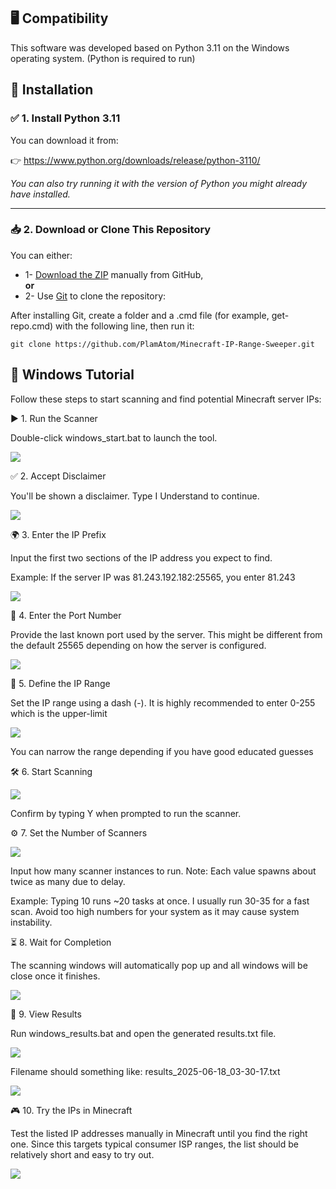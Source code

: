 ## 🖥️ Compatibility

This software was developed based on Python 3.11 on the Windows operating system. (Python is required to run)

## 🚀 Installation

### ✅ 1. Install Python 3.11
You can download it from:

👉 https://www.python.org/downloads/release/python-3110/

*You can also try running it with the version of Python you might already have installed.*

---

### 📥 2. Download or Clone This Repository

You can either:

- 1- [Download the ZIP](https://github.com/PlamAtom/Minecraft-IP-Range-Sweeper/archive/refs/heads/main.zip) manually from GitHub,  
**or**
- 2- Use [Git](https://git-scm.com/downloads) to clone the repository:

After installing Git, create a folder and a .cmd file (for example, get-repo.cmd) with the following line, then run it:

    git clone https://github.com/PlamAtom/Minecraft-IP-Range-Sweeper.git

## 📖 Windows Tutorial

Follow these steps to start scanning and find potential Minecraft server IPs:

▶️ 1. Run the Scanner

Double-click windows_start.bat to launch the tool.

![](https://storage.imgbly.com/imgbly/eXrt8kKBJ8.png)

✅ 2. Accept Disclaimer

You'll be shown a disclaimer. Type I Understand to continue.

![](https://storage.imgbly.com/imgbly/dDeCKKDWZb.png)

🌍 3. Enter the IP Prefix

Input the first two sections of the IP address you expect to find.

Example: If the server IP was 81.243.192.182:25565, you enter 81.243

![](https://storage.imgbly.com/imgbly/hCLQq5CUZC.png)

🔢 4. Enter the Port Number

Provide the last known port used by the server. This might be different from the default 25565 depending on how the server is configured.

![](https://storage.imgbly.com/imgbly/CEaFiaMUQT.png)

🎯 5. Define the IP Range

Set the IP range using a dash (-).
It is highly recommended to enter 0-255 which is the upper-limit

![](https://storage.imgbly.com/imgbly/IrRpCLWZ4j.png)

You can narrow the range depending if you have good educated guesses

🛠️ 6. Start Scanning

![](https://storage.imgbly.com/imgbly/VsirZJlmff.png)

Confirm by typing Y when prompted to run the scanner.

⚙️ 7. Set the Number of Scanners

![](https://storage.imgbly.com/imgbly/B5iPk420gE.png)

Input how many scanner instances to run.
Note: Each value spawns about twice as many due to delay.

Example: Typing 10 runs ~20 tasks at once. I usually run 30-35 for a fast scan. 
Avoid too high numbers for your system as it may cause system instability.

⏳ 8. Wait for Completion

The scanning windows will automatically pop up and all windows will be close once it finishes.

![](https://storage.imgbly.com/imgbly/bYCHSScjnP.png)

📂 9. View Results

Run windows_results.bat and open the generated results.txt file.

![](https://storage.imgbly.com/imgbly/uflLWcjo9K.png)

Filename should something like: results_2025-06-18_03-30-17.txt

![](https://storage.imgbly.com/imgbly/kOxisDRhID.png)

🎮 10. Try the IPs in Minecraft

Test the listed IP addresses manually in Minecraft until you find the right one.
Since this targets typical consumer ISP ranges, the list should be relatively short and easy to try out.

![](https://storage.imgbly.com/imgbly/NX1LolQGYc.png)
